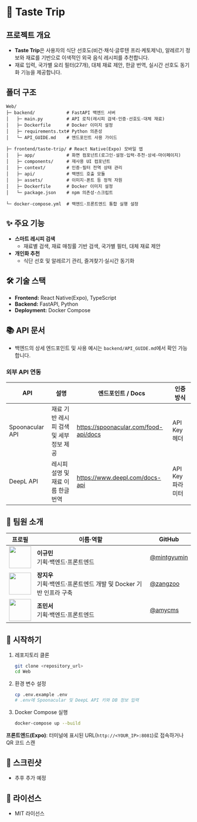 # 🍳 Taste Trip

## 프로젝트 개요
- **Taste Trip**은 사용자의 식단 선호도(비건·채식·글루텐 프리·케토제닉), 알레르기 정보와 재료를 기반으로 이색적인 외국 음식 레시피를 추천합니다.
- 재료 입력, 국가별 요리 필터(27개), 대체 재료 제안, 한글 번역, 실시간 선호도 동기화 기능을 제공합니다.

## 폴더 구조
```
Web/
├─ backend/            # FastAPI 백엔드 서버
│   ├─ main.py         # API 로직(레시피 검색·인증·선호도·대체 재료)
│   ├─ Dockerfile      # Docker 이미지 설정
│   ├─ requirements.txt# Python 의존성
│   └─ API_GUIDE.md    # 엔드포인트 사용 가이드

├─ frontend/taste-trip/ # React Native(Expo) 모바일 앱
│   ├─ app/            # 화면 컴포넌트(로그인·설정·입력·추천·상세·마이페이지)
│   ├─ components/     # 재사용 UI 컴포넌트
│   ├─ context/        # 인증·필터 전역 상태 관리
│   ├─ api/            # 백엔드 호출 모듈
│   ├─ assets/         # 이미지·폰트 등 정적 자원
│   ├─ Dockerfile      # Docker 이미지 설정
│   └─ package.json    # npm 의존성·스크립트

└─ docker-compose.yml  # 백엔드·프론트엔드 통합 실행 설정
``` 

## ✨ 주요 기능
- **스마트 레시피 검색**
  - 재료별 검색, 재료 매칭률 기반 검색, 국가별 필터, 대체 재료 제안
- **개인화 추천**
  - 식단 선호 및 알레르기 관리, 즐겨찾기·실시간 동기화

## 🛠 기술 스택
- **Frontend:** React Native(Expo), TypeScript
- **Backend:** FastAPI, Python
- **Deployment:** Docker Compose

## 📚 API 문서
- 백엔드의 상세 엔드포인트 및 사용 예시는 `backend/API_GUIDE.md`에서 확인 가능합니다.

### 외부 API 연동
| API               | 설명                                      | 엔드포인트 / Docs                                            | 인증 방식          |
| ----------------- | ----------------------------------------- | ------------------------------------------------------------ | ----------------- |
| Spoonacular API   | 재료 기반 레시피 검색 및 세부 정보 제공   | https://spoonacular.com/food-api/docs                        | API Key 헤더      |
| DeepL API         | 레시피 설명 및 재료 이름 한글 번역        | https://www.deepl.com/docs-api                                | API Key 파라미터 |


## 👥 팀원 소개
| 프로필 | 이름·역할         | GitHub                               |
| :----: | ---------------- | ------------------------------------ |
| <img src="https://github.com/mintgyumin.png?size=100" width="60"/> | **이규민**<br>기획·백엔드·프론트엔드 | [@mintgyumin](https://github.com/mintgyumin) |
| <img src="https://github.com/zangzoo.png?size=100" width="60"/> | **장지우**<br>기획·백엔드·프론트엔드 개발 및 Docker 기반 인프라 구축 | [@zangzoo](https://github.com/zangzoo) |
| <img src="https://github.com/amycms.png?size=100" width="60"/> | **조민서**<br>기획·백엔드·프론트엔드 | [@amycms](https://github.com/amycms) |

## 🚀 시작하기
1. 레포지토리 클론
   ```bash
   git clone <repository_url>
   cd Web
   ```
2. 환경 변수 설정
   ```bash
   cp .env.example .env
   # .env에 Spoonacular 및 DeepL API 키와 DB 정보 입력
   ```
3. Docker Compose 실행
   ```bash
   docker-compose up --build
   ```


**프론트엔드(Expo)**: 터미널에 표시된 URL(`http://<YOUR_IP>:8081`)로 접속하거나 QR 코드 스캔

## 📱 스크린샷
- 추후 추가 예정

## 📝 라이선스
- MIT 라이선스
